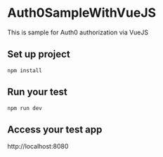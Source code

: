 # Auth0SampleWithVueJS

This is sample for Auth0 authorization via VueJS

## Set up project
```
npm install
```

## Run your test
```
npm run dev
```

## Access your test app
http://localhost:8080

